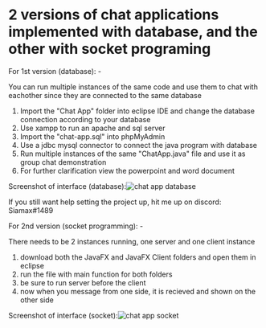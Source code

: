 # 2 versions of chat applications implemented with database, and the other with socket programing

For 1st version (database): -

You can run multiple instances of the same code and use them to chat with eachother since they are connected to the same database

1. Import the "Chat App" folder into eclipse IDE and change the database connection according to your database
2. Use xampp to run an apache and sql server
3. Import the "chat-app.sql" into phpMyAdmin
4. Use a jdbc mysql connector to connect the java program with database
5. Run multiple instances of the same "ChatApp.java" file and use it as group chat demonstration
6. For further clarification view the powerpoint and word document

Screenshot of interface (database):![chat app database](https://github.com/Siamax1/Java-Chat-App-database-socket-seperate-projects/assets/111352185/cd0f3bd7-7dee-45b0-8b94-957d54a8edb1)


If you still want help setting the project up, hit me up on discord: Siamax#1489

For 2nd version (socket programming): -

There needs to be 2 instances running, one server and one client instance
1. download both the JavaFX and JavaFX Client folders and open them in eclipse
2. run the file with main function for both folders
3. be sure to run server before the client
4. now when you message from one side, it is recieved and shown on the other side


Screenshot of interface (socket):![chat app socket](https://github.com/Siamax1/Java-Chat-App-database-socket-seperate-projects/assets/111352185/9df78aa9-0532-4d16-8d9e-d9b4e86b7eed)
